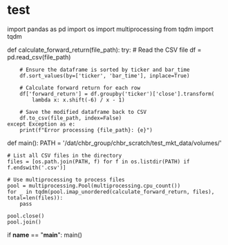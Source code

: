# test


import pandas as pd
import os
import multiprocessing
from tqdm import tqdm

def calculate_forward_return(file_path):
    try:
        # Read the CSV file
        df = pd.read_csv(file_path)

        # Ensure the dataframe is sorted by ticker and bar_time
        df.sort_values(by=['ticker', 'bar_time'], inplace=True)

        # Calculate forward return for each row
        df['forward_return'] = df.groupby('ticker')['close'].transform(
            lambda x: x.shift(-6) / x - 1)

        # Save the modified dataframe back to CSV
        df.to_csv(file_path, index=False)
    except Exception as e:
        print(f"Error processing {file_path}: {e}")

def main():
    PATH = '/dat/chbr_group/chbr_scratch/test_mkt_data/volumes/'

    # List all CSV files in the directory
    files = [os.path.join(PATH, f) for f in os.listdir(PATH) if f.endswith('.csv')]

    # Use multiprocessing to process files
    pool = multiprocessing.Pool(multiprocessing.cpu_count())
    for _ in tqdm(pool.imap_unordered(calculate_forward_return, files), total=len(files)):
        pass

    pool.close()
    pool.join()

if __name__ == "__main__":
    main()
